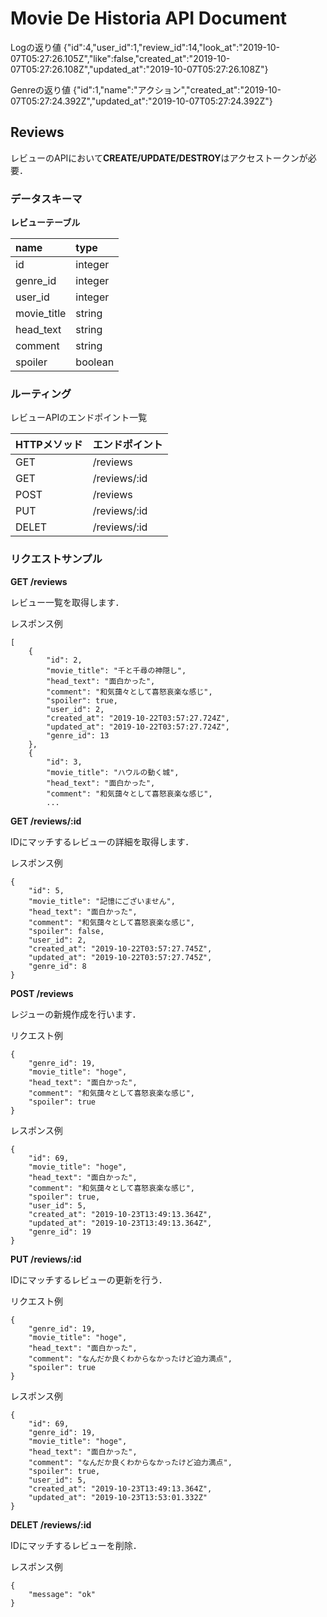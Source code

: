 # Movie De Historia API Document

Logの返り値
{"id":4,"user_id":1,"review_id":14,"look_at":"2019-10-07T05:27:26.105Z","like":false,"created_at":"2019-10-07T05:27:26.108Z","updated_at":"2019-10-07T05:27:26.108Z"}

Genreの返り値
{"id":1,"name":"﻿アクション","created_at":"2019-10-07T05:27:24.392Z","updated_at":"2019-10-07T05:27:24.392Z"}

## Reviews
レビューのAPIにおいて**CREATE/UPDATE/DESTROY**はアクセストークンが必要．

### データスキーマ
**レビューテーブル**

|name|type|
|:--|:--|
|id|integer|
|genre_id|integer|
|user_id|integer|
|movie_title|string|
|head_text|string|
|comment|string|
|spoiler|boolean|

### ルーティング

レビューAPIのエンドポイント一覧

|HTTPメソッド|エンドポイント|
|:---------|:-----------|
|GET|/reviews|
|GET|/reviews/:id|
|POST|/reviews|
|PUT|/reviews/:id|
|DELET|/reviews/:id|

### リクエストサンプル
**GET /reviews**

レビュー一覧を取得します．

レスポンス例
```
[
    {
        "id": 2,
        "movie_title": "千と千尋の神隠し",
        "head_text": "面白かった",
        "comment": "和気藹々として喜怒哀楽な感じ",
        "spoiler": true,
        "user_id": 2,
        "created_at": "2019-10-22T03:57:27.724Z",
        "updated_at": "2019-10-22T03:57:27.724Z",
        "genre_id": 13
    },
    {
        "id": 3,
        "movie_title": "ハウルの動く城",
        "head_text": "面白かった",
        "comment": "和気藹々として喜怒哀楽な感じ",
        ...
```

**GET /reviews/:id**

IDにマッチするレビューの詳細を取得します．

レスポンス例
```
{
    "id": 5,
    "movie_title": "記憶にございません",
    "head_text": "面白かった",
    "comment": "和気藹々として喜怒哀楽な感じ",
    "spoiler": false,
    "user_id": 2,
    "created_at": "2019-10-22T03:57:27.745Z",
    "updated_at": "2019-10-22T03:57:27.745Z",
    "genre_id": 8
}
```

**POST /reviews**

レジューの新規作成を行います．

リクエスト例
```
{
	"genre_id": 19,
	"movie_title": "hoge",
	"head_text": "面白かった",
	"comment": "和気藹々として喜怒哀楽な感じ",
	"spoiler": true
}
```

レスポンス例
```
{
    "id": 69,
    "movie_title": "hoge",
    "head_text": "面白かった",
    "comment": "和気藹々として喜怒哀楽な感じ",
    "spoiler": true,
    "user_id": 5,
    "created_at": "2019-10-23T13:49:13.364Z",
    "updated_at": "2019-10-23T13:49:13.364Z",
    "genre_id": 19
}
```

**PUT /reviews/:id**

IDにマッチするレビューの更新を行う．

リクエスト例
```
{
	"genre_id": 19,
	"movie_title": "hoge",
	"head_text": "面白かった",
	"comment": "なんだか良くわからなかったけど迫力満点",
	"spoiler": true
}
```

レスポンス例
```
{
    "id": 69,
    "genre_id": 19,
    "movie_title": "hoge",
    "head_text": "面白かった",
    "comment": "なんだか良くわからなかったけど迫力満点",
    "spoiler": true,
    "user_id": 5,
    "created_at": "2019-10-23T13:49:13.364Z",
    "updated_at": "2019-10-23T13:53:01.332Z"
}
```

**DELET /reviews/:id**

IDにマッチするレビューを削除．

レスポンス例
```
{
    "message": "ok"
}
```
